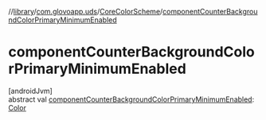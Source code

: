 //[library](../../../index.md)/[com.glovoapp.uds](../index.md)/[CoreColorScheme](index.md)/[componentCounterBackgroundColorPrimaryMinimumEnabled](component-counter-background-color-primary-minimum-enabled.md)

# componentCounterBackgroundColorPrimaryMinimumEnabled

[androidJvm]\
abstract val [componentCounterBackgroundColorPrimaryMinimumEnabled](component-counter-background-color-primary-minimum-enabled.md): [Color](https://developer.android.com/reference/kotlin/androidx/compose/ui/graphics/Color.html)
